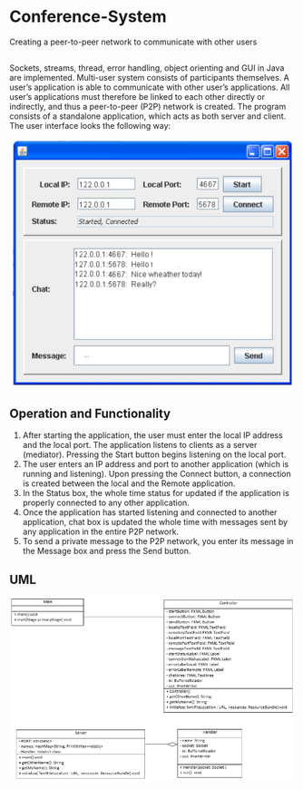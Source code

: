 # Conference-System
Creating a peer-to-peer network to communicate with other users 

##
Sockets, streams, thread, error handling, object orienting and GUI in Java are implemented.
Multi-user system consists of participants themselves. A user’s application is able to communicate with other user’s applications. All user’s applications must therefore be linked to each other directly or indirectly, and thus a peer-to-peer (P2P) network is created. The program consists of a standalone application, which acts as both server and client. The user interface looks the following way:

![](interface.PNG)

## Operation and Functionality
1. After starting the application, the user must enter the local IP address and the local port. The application listens to clients as a server (mediator). Pressing the Start button begins listening on the local port.
2. The user enters an IP address and port to another application (which is running and listening). Upon pressing the Connect button, a connection is created between the local and the Remote application.
3. In the Status box, the whole time status for updated if the application is properly connected to any other application.
4. Once the application has started listening and connected to another application, chat box is updated the whole time with messages sent by any application in the entire P2P network.
5. To send a private message to the P2P network, you enter its message in the Message box and press the Send button.
## UML
![](uml.PNG)
